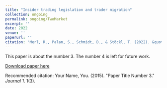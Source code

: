 ```yaml
---
title: "Insider trading legislation and trader migration"
collection: ongoing
permalink: ongoing/TwoMarket
excerpt: ''
date: 2022
venue: ''
paperurl: ''
citation: 'Merl, R., Palan, S., Schmidt, D., & Stöckl, T. (2022). &quot;Paper Title Number 3.&quot; <i>Journal 1</i>. 1(3).'
---
```

This paper is about the number 3. The number 4 is left for future work.

[Download paper here](http://academicpages.github.io/files/paper3.pdf)

Recommended citation: Your Name, You. (2015). "Paper Title Number 3." <i>Journal 1</i>. 1(3).
